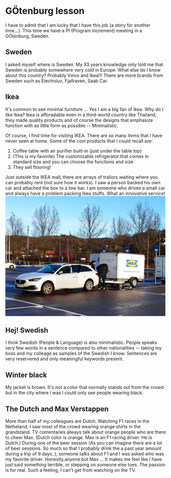# GÖtenburg lesson
I have to admit that I am lucky that I have this job (a story for another time...). This time we have a PI (Program Increment) meeting in a GÖtenburg, Sweden. 

## Sweden
I asked myself where is Sweden. My 33 years knowledge only told me that Sweden is probably somewhere very cold in Europe. What else do I know about this country? Probably Volvo and Ikea!!! There are more brands from Sweden such as Electrolux, Fjallraven, Saab Car.

## Ikea
It's common to see minimal furniture ... Yes I am a big fan of Ikea. Why do I like Ikea? Ikea is afforadable even in a third-world country like Thailand, they made quality products and of course the designs that emphasize function with as little form as possible -- Minimalistic. 

Of course, I find time for visiting IKEA. There are so many items that I have never seen at home. Some of the cool products that I could recall are:

1. Coffee table with air purifier built-in (just under the table top)
1. (This is my favorite) The customizable refrigerator that comes in standard size and you can choose the functions and size
1. They sell flooring!

Just outside the IKEA mall, there are arrays of trailors waiting where you can probably rent (not sure how it works). I saw a person backed his own car and attached the box to a tow bar. I am someone who drives a small car and always have a problem packing Ikea stuffs. What an innovative service!
![](/image/gotenburg-ikea.png)
## Hej! Swedish
I think Swedish (People & Language) is also minimalistic. People speaks very few words in a sentence compared to other nationalities -- taking my boss and my colleage as samples of the Swedish I know. Sentences are very reservered and only meaningful keywords present.

## Winter black
My jacket is brown. It's not a color that normally stands out from the crowd but in the city where I was I could only see people wearing black.

## The Dutch and Max Verstappen
More than half of my colleagues are Dutch. Watching F1 races in the Netheland, I saw most of the crowd wearing orange shirts in the grandstand. TV comentaries always talk about orange people who are there to cheer Max. (Dutch color is orange. Max is an F1 racing driver. He is Dutch.) During one of the beer session (As you can imagine there are a lot of beer sessions. So much so that I probably drink the a past year amount during a trip of 9 days..), someone talks about F1 and I was asked who was my favorite driver. Honestly,anyone but Max ... It makes me feel like I have just said something terrible, or stepping on someone else toes. The passion is for real. Such a feeling, I can't get from watching on the TV.
